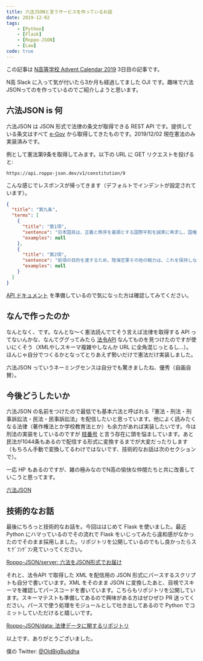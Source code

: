 ```yaml
---
title: 六法JSONと言うサービスを作っているお話
date: 2019-12-02
tags:
    - [Python]
    - [Flask]
    - [Roppo-JSON]
    - [Law]
code: true
---
```


この記事は [N高等学校 Advent Calendar 2019](https://qiita.com/advent-calendar/2019/n-highschool) 3日目の記事です。

N高 Slack に入って気が付いたら3か月も経過してました OJI です。趣味で六法JSONってのを作っているのでご紹介しようと思います。

## 六法JSON is 何

六法JSON は JSON 形式で法律の条文が取得できる REST API です。提供している条文はすべて [e-Gov](https://www.e-gov.go.jp/) から取得してきたものです。2019/12/02 現在憲法のみ実装済みです。

例として憲法第9条を取得してみます。以下の URL に GET リクエストを投げると:

```plain
https://api.roppo-json.dev/v1/constitution/9
```

こんな感じでレスポンスが帰ってきます（デフォルトでインデントが設定されています）。

```json
{
  "title": "第九条",
  "terms": [
    {
      "title": "第1項",
      "sentence": "日本国民は、正義と秩序を基調とする国際平和を誠実に希求し、国権の発動たる戦争と、武力による威嚇又は武力の行使は、国際紛争を解決する手段としては、永久にこれを放棄する。",
      "examples": null
    },
    {
      "title": "第2項",
      "sentence": "前項の目的を達するため、陸海空軍その他の戦力は、これを保持しない。国の交戦権は、これを認めない。",
      "examples": null
    }
  ]
}
```

[API ドキュメント](https://roppo-json.dev/docs/index.html) を準備しているので気になった方は確認してみてください。

## なんで作ったのか

なんとなく、です。なんとな〜く憲法読んでてそう言えば法律を取得する API ってないんかな、なんてググってみたら [法令API](https://www.e-gov.go.jp/elaws/interface_api/index.html) なんてものを見つけたのですが使いにくそう（XMLやしスキーマ複雑やしなんか URL に全角混じっとるし…）。ほんじゃ自分でつくるかとなってとりあえず勢いだけで憲法だけ実装しました。

六法JSON っていうネーミングセンスは自分でも驚きましたね、優秀（自画自賛）。

## 今後どうしたいか

六法JSON の名前をつけたので最低でも基本六法と呼ばれる「憲法・刑法・刑事訴訟法・民法・民事訴訟法」を配信したいと思っています。他によく読みたくなる法律（著作権法とか学校教育法とか）も余力があれば実装したいです。今は刑法の実装をしているのですが [枝番号](https://houseikyoku.sangiin.go.jp/column/column043.htm) と言う存在に頭を悩ましています。あと民法が1044条もあるので配信する形式に変換するまでが大変だったりします（もちろん手動で変換してるわけではないです、技術的なお話は次のセクションで）。

一応 HP もあるのですが、雑の極みなのでN高の愉快な仲間たちと共に改善していこうと思ってます。

[六法JSON](https://roppo-json.dev/)

## 技術的なお話

最後にちろっと技術的なお話を。今回ははじめて Flask を使いました。最近 Python にハマっているのでその流れで Flask をいじってみたら違和感がなかったのでそのまま採用しました。リポジトリを公開しているのでもし良かったらスｔｹﾞﾌﾝｹﾞﾌﾝ見ていってください。

[Roppo-JSON/server: 六法をJSON形式でお届け](https://github.com/Roppo-JSON/serve)

それと、法令API で取得した XML を配信用の JSON 形式にパースするスクリプトも自分で書いています。XML をそのまま JSON に変換したあと、目視でスキーマを確認してパースコードを書いています。こちらもリポジトリを公開しています。スキーマテストも準備してあるので興味がある方はぜひぜひ PR 送ってください。パースで使う処理をモジュールとして吐き出してあるので Python でコミットしていただけると嬉しいです。

[Roppo-JSON/data: 法律データに関するリポジトリ](https://github.com/Roppo-JSON/data)

以上です、ありがとうございました。

僕の Twitter: [@OldBigBuddha](https://twitter.com/OldBigBuddha)
